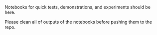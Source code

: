 Notebooks for quick tests, demonstrations, and experiments should be here.

Please clean all of outputs of the notebooks before pushing them to the repo.
